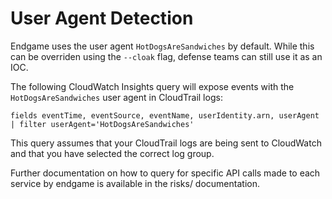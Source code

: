 # User Agent Detection
Endgame uses the user agent ```HotDogsAreSandwiches``` by default. While this can be overriden using the ```--cloak``` flag, defense teams can still use it as an IOC.

The following CloudWatch Insights query will expose events with the ```HotDogsAreSandwiches``` user agent in CloudTrail logs:
```
fields eventTime, eventSource, eventName, userIdentity.arn, userAgent 
| filter userAgent='HotDogsAreSandwiches'
```

This query assumes that your CloudTrail logs are being sent to CloudWatch and that you have selected the correct log group.

Further documentation on how to query for specific API calls made to each service by endgame is available in the risks/ documentation.